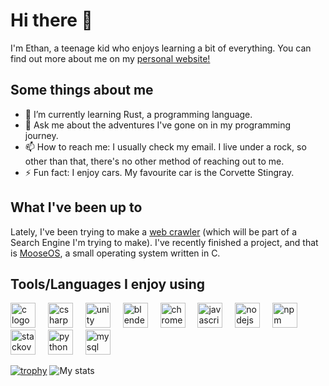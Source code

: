 # Hi there 👋

I'm Ethan, a teenage kid who enjoys learning a bit of everything. 
You can find out more about me on my [personal website!](https://ethanzyx.vercel.app/)

## Some things about me

- 🌱 I’m currently learning Rust, a programming language.
- 💬 Ask me about the adventures I've gone on in my programming journey.
- 📫 How to reach me: I usually check my email. I live under a rock, so other than that, there's no other method of reaching out to me.
- ⚡ Fun fact: I enjoy cars. My favourite car is the Corvette Stingray.

## What I've been up to

Lately, I've been trying to make a [web crawler](https://github.com/frogtheastronaut/hey-search) (which will be part of a Search Engine I'm trying to make). I've recently finished a project, and that is [MooseOS](https://github.com/frogtheastronaut/moose-os), a small operating system written in C.

## Tools/Languages I enjoy using

<div align="left">
  <img src="https://skillicons.dev/icons?i=c" height="40" alt="c logo"  />
  <img width="12" />
  <img src="https://skillicons.dev/icons?i=cs" height="40" alt="csharp logo"  />
  <img width="12" />
  <img src="https://skillicons.dev/icons?i=unity" height="40" alt="unity logo"  />
  <img width="12" />
  <img src="https://skillicons.dev/icons?i=blender" height="40" alt="blender logo"  />
  <img width="12" />
  <img src="https://cdn.jsdelivr.net/gh/devicons/devicon/icons/chrome/chrome-original.svg" height="40" alt="chrome logo"  />
  <img width="12" />
  <img src="https://skillicons.dev/icons?i=js" height="40" alt="javascript logo"  />
  <img width="12" />
  <img src="https://skillicons.dev/icons?i=nodejs" height="40" alt="nodejs logo"  />
  <img width="12" />
  <img src="https://cdn.jsdelivr.net/gh/devicons/devicon/icons/npm/npm-original-wordmark.svg" height="40" alt="npm logo"  />
  <img width="12" />
  <img src="https://skillicons.dev/icons?i=stackoverflow" height="40" alt="stackoverflow logo"  />
  <img width="12" />
  <img src="https://skillicons.dev/icons?i=py" height="40" alt="python logo"  />
  <img width="12" />
  <img src="https://skillicons.dev/icons?i=mysql" height="40" alt="mysql logo"  />
</div>

[![trophy](https://github-profile-trophy.vercel.app/?username=frogtheastronaut&column=10&theme=onedark)](https://github.com/ryo-ma/github-profile-trophy)
![My stats](https://github-readme-stats.vercel.app/api?username=frogtheastronaut&show_icons=true&theme=onedark)

